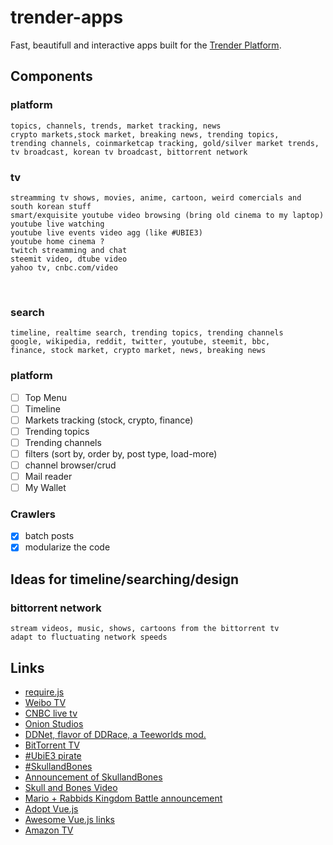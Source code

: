 # trender-apps
Fast, beautifull and interactive apps built for the [Trender Platform](https://github.com/0xae/trender).<br/>


## Components 
### platform 
    topics, channels, trends, market tracking, news
    crypto markets,stock market, breaking news, trending topics, 
    trending channels, coinmarketcap tracking, gold/silver market trends, 
    tv broadcast, korean tv broadcast, bittorrent network

### tv 
    streamming tv shows, movies, anime, cartoon, weird comercials and south korean stuff
    smart/exquisite youtube video browsing (bring old cinema to my laptop)
    youtube live watching
    youtube live events video agg (like #UBIE3)
    youtube home cinema ?
    twitch streamming and chat
    steemit video, dtube video
    yahoo tv, cnbc.com/video
    
### search 
    timeline, realtime search, trending topics, trending channels
    google, wikipedia, reddit, twitter, youtube, steemit, bbc,
    finance, stock market, crypto market, news, breaking news

### platform
- [ ] Top Menu
- [ ] Timeline
- [ ] Markets tracking (stock, crypto, finance)
- [ ] Trending topics
- [ ] Trending channels
- [ ] filters (sort by, order by, post type, load-more)
- [ ] channel browser/crud
- [ ] Mail reader
- [ ] My Wallet

### Crawlers
- [X] batch posts
- [X] modularize the code

## Ideas for timeline/searching/design

### bittorrent network
    stream videos, music, shows, cartoons from the bittorrent tv
    adapt to fluctuating network speeds

## Links
    
* [require.js](http://requirejs.org/docs/whyamd.html)
* [Weibo TV](http://www.weibo.com/tv)
* [CNBC live tv](http://www.cnbc.com/live-tv/prime)
* [Onion Studios](http://www.onionstudios.com/)
* [DDNet, flavor of DDRace, a Teeworlds mod.](https://github.com/ddnet/ddnet)
* [BitTorrent TV](https://btlive.tv/)
* [#UbiE3 pirate](https://twitter.com/search?q=%23UbiE3%20pirate&src=typd)
* [#SkullandBones](https://twitter.com/hashtag/SkullandBones?src=hash)
* [Announcement of SkullandBones](https://www.polygon.com/e3/2017/6/12/15785604/skull-and-bones-ubisofts-new-multiplayer-pirate-game-announced)
* [Skull and Bones Video](https://www.youtube.com/watch?v=u-YsFiil8yY)
* [Mario + Rabbids Kingdom Battle announcement](https://twitter.com/search?q=%22Rabbids%20Kingdom%20Battle%22&src=tren)
* [Adopt Vue.js](https://vuejs.org/v2/guide/)
* [Awesome Vue.js links](https://github.com/vuejs/awesome-vue)
* [Amazon TV](https://www.amazon.com/b?ie=UTF8&node=2676882011&tag=imdbpr1-20)
